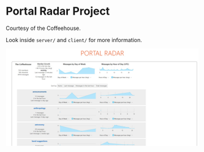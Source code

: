 # Portal Radar Project

Courtesy of the Coffeehouse.

Look inside `server/` and `client/` for more information.

![Screenshot](screenshot_latest.jpg "Screenshot")
